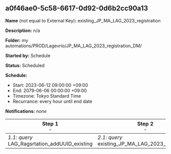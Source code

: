 ## a0f46ae0-5c58-6617-0d92-0d6b2cc90a13

**Name** (not equal to External Key)**:** existing_JP_MA_LAG_2023_registration

**Description:** n/a

**Folder:** my automations/PROD/Lagevrio/JP_MA_LAG_2023_registration_DM/

**Started by:** Schedule

**Status:** Scheduled

**Schedule:**

* Start: 2023-06-12 09:00:00 +09:00
* End: 2079-06-06 00:00:00 +09:00
* Timezone: Tokyo Standard Time
* Recurrance: every hour until end date

**Notifications:** _none_


| Step 1<br>_<small>-</small>_ | Step 2<br>_<small>-</small>_ | Step 3<br>_<small>-</small>_ | Step 4<br>_<small>-</small>_ |
| --- | --- | --- | --- |
| _1.1: query_<br>LAG_Ragsrtation_addUUID_existing | _2.1: query_<br>existing_JP_MA_LAG_2023_registration | _3.1: emailSend_<br>existing_JP_MA_LAG_2023_registration | _4.1: query_<br>LAG_Regstration_Center_DM_existing_addDATE |
